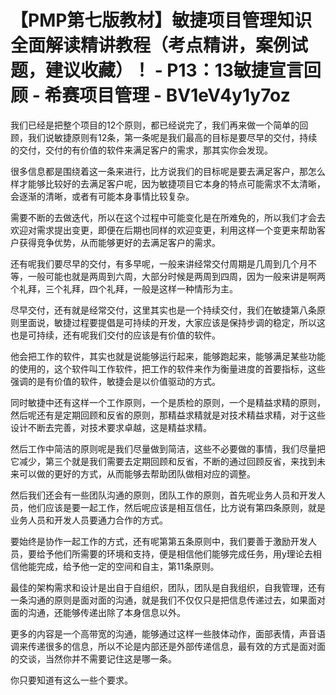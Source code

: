 # 【PMP第七版教材】敏捷项目管理知识全面解读精讲教程（考点精讲，案例试题，建议收藏）！ - P13：13敏捷宣言回顾 - 希赛项目管理 - BV1eV4y1y7oz

我们已经是把整个项目的12个原则，都已经说完了，我们再来做一个简单的回顾，我们说敏捷原则有12条，第一条呢是我们最高的目标是要尽早的交付，持续的交付，交付的有价值的软件来满足客户的需求，那其实你会发现。

很多信息都是围绕着这一条来进行，比方说我们的目标呢是要去满足客户，那怎么样才能够比较好的去满足客户呢，因为敏捷项目它本身的特点可能需求不太清晰，会逐渐的清晰，或者有可能本身事情比较复杂。

需要不断的去做迭代，所以在这个过程中可能变化是在所难免的，所以我们才会去欢迎对需求提出变更，即便在后期也同样的欢迎变更，利用这样一个变更来帮助客户获得竞争优势，从而能够更好的去满足客户的需求。

还有呢我们要尽早的交付，有多早呢，一般来讲经常交付周期是几周到几个月不等，一般可能也就是两周到六周，大部分时候是两周到四周，因为一般来讲是啊两个礼拜，三个礼拜，四个礼拜，一般是这样一种情形为主。

尽早交付，还有就是经常交付，这里其实也是一个持续交付，我们在敏捷第八条原则里面说，敏捷过程要提倡是可持续的开发，大家应该是保持步调的稳定，所以这也是可持续，还有呢我们交付的应该是有价值的软件。

他会把工作的软件，其实也就是说能够运行起来，能够跑起来，能够满足某些功能的使用的，这个软件叫工作软件，把工作的软件来作为衡量进度的首要指标，这些强调的是有价值的软件，敏捷会是以价值驱动的方式。

同时敏捷中还有这样一个工作原则，一个是质检的原则，一个是精益求精的原则，然后呢还有是定期回顾和反省的原则，那精益求精就是对技术精益求精，对于这些设计不断去完善，对技术要求卓越，这是精益求精。

然后工作中简洁的原则呢是我们尽量做到简洁，这些不必要做的事情，我们尽量把它减少，第三个就是我们需要去定期回顾和反省，不断的通过回顾反省，来找到未来可以做的更好的方式，从而能够去帮助团队做相对应的调整。

然后我们还会有一些团队沟通的原则，团队工作的原则，首先呢业务人员和开发人员，他们应该是要一起工作，然后呢应该是相互信任，比方说有第四条原则，就是业务人员和开发人员要通力合作的方式。

要始终是协作一起工作的方式，还有呢第第五条原则中，我们要善于激励开发人员，要给予他们所需要的环境和支持，便是相信他们能够完成任务，用y理论去相信他能完成，给予他一定的空间和自主，第11条原则。

最佳的架构需求和设计是出自于自组织，团队，团队是自我组织，自我管理，还有一条沟通的原则是面对面的沟通，就是我们不仅仅只是把信息传递过去，如果面对面的沟通，还能够传递出除了本身信息以外。

更多的内容是一个高带宽的沟通，能够通过这样一些肢体动作，面部表情，声音语调来传递很多的信息，所以不论是内部还是外部传递信息，最有效的方式是面对面的交谈，当然你并不需要记住这是哪一条。

你只要知道有这么一些个要求。